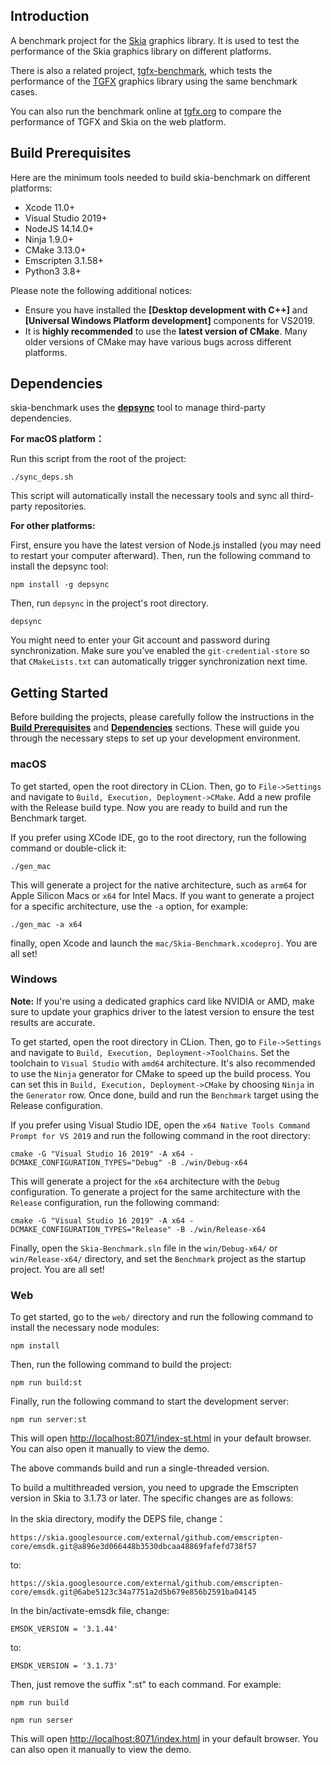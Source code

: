 ## Introduction
A benchmark project for the [Skia](https://skia.org/) graphics library. It is used to test the 
performance of the Skia graphics library on different platforms.

There is also a related project, [tgfx-benchmark](https://github.com/libpag/tgfx-benchmark), which
tests the performance of the [TGFX](https://github.com/Tencent/tgfx) graphics library using the same
benchmark cases.

You can also run the benchmark online at [tgfx.org](https://tgfx.org/benchmark) to compare the 
performance of TGFX and Skia on the web platform.

## Build Prerequisites

Here are the minimum tools needed to build skia-benchmark on different platforms:

- Xcode 11.0+
- Visual Studio 2019+
- NodeJS 14.14.0+
- Ninja 1.9.0+
- CMake 3.13.0+
- Emscripten 3.1.58+
- Python3 3.8+


Please note the following additional notices:

- Ensure you have installed the **[Desktop development with C++]** and **[Universal Windows Platform development]** components for VS2019.
- It is **highly recommended** to use the **latest version of CMake**. Many older versions of CMake may have various bugs across different platforms.

## Dependencies

skia-benchmark uses the [**depsync**](https://github.com/domchen/depsync) tool to manage third-party dependencies.

**For macOS platform：**

Run this script from the root of the project:

```
./sync_deps.sh
```

This script will automatically install the necessary tools and sync all third-party repositories.

**For other platforms:**

First, ensure you have the latest version of Node.js installed (you may need to restart your computer afterward).
Then, run the following command to install the depsync tool:

```
npm install -g depsync
```

Then, run `depsync` in the project's root directory.

```
depsync
```

You might need to enter your Git account and password during synchronization. Make sure you’ve
enabled the `git-credential-store` so that `CMakeLists.txt` can automatically trigger synchronization
next time.

## Getting Started

Before building the projects, please carefully follow the instructions in the
[**Build Prerequisites**](https://github.com/libpag/skia-benchmark?tab=readme-ov-file#build-prerequisites)
and [**Dependencies**](https://github.com/libpag/skia-benchmark?tab=readme-ov-file#dependencies) sections.
These will guide you through the necessary steps to set up your development environment.

### macOS
To get started, open the root directory in CLion. Then, go to `File->Settings` and navigate to
`Build, Execution, Deployment->CMake`. Add a new profile with the Release build type. Now you are
ready to build and run the Benchmark target.

If you prefer using XCode IDE, go to the root directory, run the following command or double-click
it:

```
./gen_mac
```

This will generate a project for the native architecture, such as `arm64` for Apple Silicon Macs or
`x64` for Intel Macs. If you want to generate a project for a specific architecture, use the `-a`
option, for example:

```
./gen_mac -a x64
```    

finally, open Xcode and launch the `mac/Skia-Benchmark.xcodeproj`. You are all set!

### Windows

**Note:** If you're using a dedicated graphics card like NVIDIA or AMD, make sure to update your
graphics driver to the latest version to ensure the test results are accurate.

To get started, open the root directory in CLion. Then, go to `File->Settings` and navigate to
`Build, Execution, Deployment->ToolChains`. Set the toolchain to `Visual Studio` with `amd64`
 architecture. It's also recommended to use the `Ninja` generator for CMake to
speed up the build process. You can set this in `Build, Execution, Deployment->CMake` by choosing
`Ninja` in the `Generator` row. Once done, build and run the `Benchmark` target using the Release
configuration.

If you prefer using Visual Studio IDE, open the `x64 Native Tools Command Prompt for VS 2019` and
run the following command in the root directory:

```
cmake -G "Visual Studio 16 2019" -A x64 -DCMAKE_CONFIGURATION_TYPES="Debug" -B ./win/Debug-x64
```

This will generate a project for the `x64` architecture with the `Debug` configuration. To generate
a project for the same architecture with the `Release` configuration, run the following command:

```
cmake -G "Visual Studio 16 2019" -A x64 -DCMAKE_CONFIGURATION_TYPES="Release" -B ./win/Release-x64
```

Finally, open the `Skia-Benchmark.sln` file in the `win/Debug-x64/` or `win/Release-x64/` directory, and set
the `Benchmark` project as the startup project. You are all set!

### Web
To get started, go to the `web/` directory and run the following command to install the necessary
node modules:

```
npm install
```

Then, run the following command to build the project:

```
npm run build:st
```

Finally, run the following command to start the development server:

```
npm run server:st
```
This will open [http://localhost:8071/index-st.html](http://localhost:8071/index-st.html)
in your default browser. You can also open it manually to view the demo.

The above commands build and run a single-threaded version.

To build a multithreaded version, you need to upgrade the Emscripten version in Skia to 3.1.73 or later. The specific changes are as follows:

In the skia directory, modify the DEPS file, change：
```
https://skia.googlesource.com/external/github.com/emscripten-core/emsdk.git@a896e3d066448b3530dbcaa48869fafefd738f57
```
to:
```
https://skia.googlesource.com/external/github.com/emscripten-core/emsdk.git@6abe5123c34a7751a2d5b679e856b2591ba04145
```
In the bin/activate-emsdk file, change:
```
EMSDK_VERSION = '3.1.44'
```
to:
```
EMSDK_VERSION = '3.1.73'
```
Then, just remove the suffix ":st" to each command. For example:

```
npm run build

npm run serser
``` 
This will open [http://localhost:8071/index.html](http://localhost:8071/index.html)
in your default browser. You can also open it manually to view the demo.

